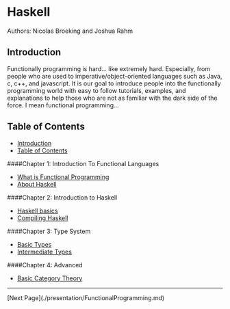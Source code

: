 Haskell
=======

Authors: Nicolas Broeking and Joshua Rahm


Introduction
------------

Functionally programming is hard... like extremely hard. Especially, from people who are used to imperative/object-oriented languages such as Java, c, c++, and javascript. It is our goal to introduce people into the functionally programming world with easy to follow tutorials, examples, and explanations to help those who are not as familiar with the dark side of the force. I mean functional programming…

Table of Contents
-----------------
* [Introduction](./README.md#introduction)
* [Table of Contents](./README.md#table-of-contents)

####Chapter 1: Introduction To Functional Languages
* [What is Functional Programming](./presentation/FunctionalProgramming.md)
* [About Haskell](./presentation/AboutHaskell.md)

####Chapter 2: Introduction to Haskell
* [Haskell basics](./presentation/BasicHaskell.md)
* [Compiling Haskell](./presentation/CompilingHaskell.md)

####Chapter 3: Type System
* [Basic Types](./presentation/BasicTypes.md)
* [Intermediate Types](./presentation/IntemediateTypes.md)

####Chapter 4: Advanced 
* [Basic Category Theory](./presentation/BasicCatigoryTheory.md)

<!---
At the bottom of every page we need a next and previous button
-->

<hr>
[Next Page](./presentation/FunctionalProgramming.md)
